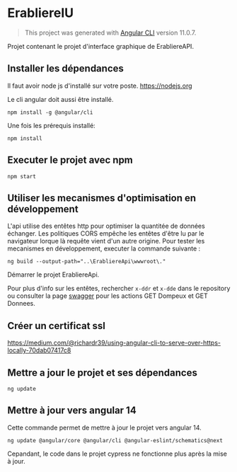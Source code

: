 # ErabliereIU

> This project was generated with [Angular CLI](https://github.com/angular/angular-cli) version 11.0.7.

Projet contenant le projet d'interface graphique de ErabliereAPI.

## Installer les dépendances

Il faut avoir node js d'installé sur votre poste. https://nodejs.org

Le cli angular doit aussi être installé.

```
npm install -g @angular/cli
```

Une fois les prérequis installé:

```
npm install
```

## Executer le projet avec npm

```
npm start
```

## Utiliser les mecanismes d'optimisation en développement

L'api utilise des entêtes http pour optimiser la quantitée de données échanger. Les politiques CORS empêche les entêtes d'être lu par le navigateur lorque là requête vient d'un autre origine. Pour tester les mecanismes en développement, executer la commande suivante :

```
ng build --output-path="..\ErabliereApi\wwwroot\."
```

Démarrer le projet ErabliereApi.

Pour plus d'info sur les entêtes, rechercher ```x-ddr``` et ```x-dde``` dans le repository ou consulter la page <a href="https://erabliereapi.freddycoder.com/api/index.html" tagert="_blank">swagger</a> pour les actions GET Dompeux et GET Donnees.

## Créer un certificat ssl

https://medium.com/@richardr39/using-angular-cli-to-serve-over-https-locally-70dab07417c8

## Mettre a jour le projet et ses dépendances

```
ng update
```

## Mettre à jour vers angular 14

Cette commande permet de mettre à jour le projet vers angular 14.

```
ng update @angular/core @angular/cli @angular-eslint/schematics@next
```

Cepandant, le code dans le projet cypress ne fonctionne plus après la mise à jour. 